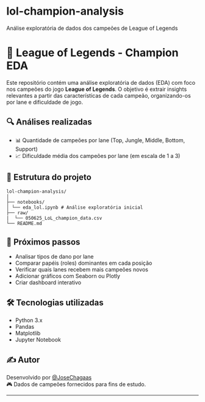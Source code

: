 # lol-champion-analysis
Análise exploratória de dados dos campeões de League of Legends

# 🧠 League of Legends - Champion EDA

Este repositório contém uma análise exploratória de dados (EDA) com foco nos campeões do jogo **League of Legends**. O objetivo é extrair insights relevantes a partir das características de cada campeão, organizando-os por lane e dificuldade de jogo.

## 🔍 Análises realizadas

- 📊 Quantidade de campeões por lane (Top, Jungle, Middle, Bottom, Support)
- 📈 Dificuldade média dos campeões por lane (em escala de 1 a 3)

## 📁 Estrutura do projeto
```
lol-champion-analysis/
│
├── notebooks/
│ └── eda_lol.ipynb # Análise exploratória inicial
├── raw/
|  └── 050625_LoL_champion_data.csv
└── README.md
```
## 🚧 Próximos passos

- Analisar tipos de dano por lane
- Comparar papéis (roles) dominantes em cada posição
- Verificar quais lanes recebem mais campeões novos
- Adicionar gráficos com Seaborn ou Plotly
- Criar dashboard interativo

## 🛠️ Tecnologias utilizadas

- Python 3.x
- Pandas
- Matplotlib
- Jupyter Notebook

## ✍️ Autor

Desenvolvido por [@JoseChagaas](https://github.com/JoseChagaas)  
🎮 Dados de campeões fornecidos para fins de estudo.

---

